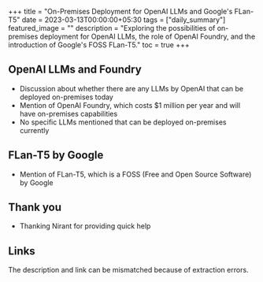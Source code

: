 +++
title =  "On-Premises Deployment for OpenAI LLMs and Google's FLan-T5"
date = 2023-03-13T00:00:00+05:30
tags = ["daily_summary"]
featured_image = ""
description = "Exploring the possibilities of on-premises deployment for OpenAI LLMs, the role of OpenAI Foundry, and the introduction of Google's FOSS FLan-T5."
toc = true
+++

## OpenAI LLMs and Foundry

- Discussion about whether there are any LLMs by OpenAI that can be deployed on-premises today
- Mention of OpenAI Foundry, which costs $1 million per year and will have on-premises capabilities
- No specific LLMs mentioned that can be deployed on-premises currently

## FLan-T5 by Google

- Mention of FLan-T5, which is a FOSS (Free and Open Source Software) by Google

## Thank you

- Thanking Nirant for providing quick help

## Links
The description and link can be mismatched because of extraction errors.

